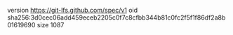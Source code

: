 version https://git-lfs.github.com/spec/v1
oid sha256:3d0cec06add459eceb2205c0f7c8cfbb344b81c0fc2f5f1f86df2a8b01619690
size 1087
